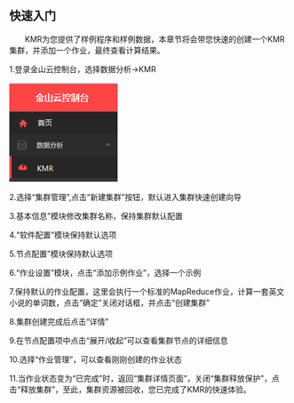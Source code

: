 ## 快速入门

　　KMR为您提供了样例程序和样例数据，本章节将会带您快速的创建一个KMR集群，并添加一个作业，最终查看计算结果。
  
1.登录金山云控制台，选择数据分析->KMR

![快速体验1](./images/ksty1.png)

2.选择“集群管理”,点击“新建集群”按钮，默认进入集群快速创建向导

3.基本信息”模块修改集群名称，保持集群默认配置

4.“软件配置”模块保持默认选项

5.节点配置”模块保持默认选项

6.“作业设置”模块，点击“添加示例作业”，选择一个示例 

7.保持默认的作业配置，这里会执行一个标准的MapReduce作业，计算一套英文小说的单词数，点击“确定”关闭对话框，并点击“创建集群”

8.集群创建完成后点击“详情”

9.在节点配置项中点击“展开/收起”可以查看集群节点的详细信息

10.选择“作业管理”，可以查看刚刚创建的作业状态

11.当作业状态变为“已完成”时，返回“集群详情页面”，关闭“集群释放保护”，点击“释放集群”，至此，集群资源被回收，您已完成了KMR的快速体验。
